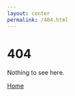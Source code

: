 ```yaml
---
layout: center
permalink: /404.html
---
```


# 404

Nothing to see here.

<div class="mt3">
  <a href="{{ site.baseurl }}/" class="button button-blue button-big">Home</a>
</div>
